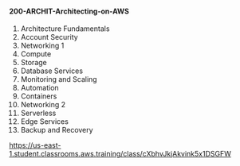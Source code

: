 #### 200-ARCHIT-Architecting-on-AWS

1. Architecture Fundamentals
2. Account Security
3. Networking 1
4. Compute
5. Storage
6. Database Services
7. Monitoring and Scaling
8. Automation
9. Containers
10. Networking 2
11. Serverless
12. Edge Services
13. Backup and Recovery

https://us-east-1.student.classrooms.aws.training/class/cXbhvJkjAkvink5x1DSGFW
